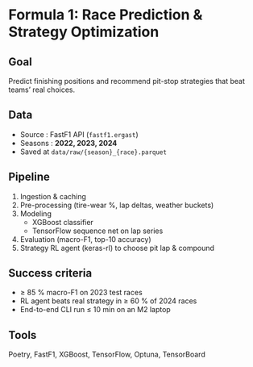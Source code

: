 # Formula 1: Race Prediction & Strategy Optimization

## Goal
Predict finishing positions and recommend pit-stop strategies that beat teams’ real choices.

## Data
- Source  : FastF1 API (`fastf1.ergast`)
- Seasons : **2022, 2023, 2024**
- Saved at `data/raw/{season}_{race}.parquet`

## Pipeline
1. Ingestion & caching
2. Pre-processing (tire-wear %, lap deltas, weather buckets)
3. Modeling  
   - XGBoost classifier  
   - TensorFlow sequence net on lap series
4. Evaluation (macro-F1, top-10 accuracy)
5. Strategy RL agent (keras-rl) to choose pit lap & compound

## Success criteria
- ≥ 85 % macro-F1 on 2023 test races
- RL agent beats real strategy in ≥ 60 % of 2024 races
- End-to-end CLI run ≤ 10 min on an M2 laptop

## Tools
Poetry, FastF1, XGBoost, TensorFlow, Optuna, TensorBoard
